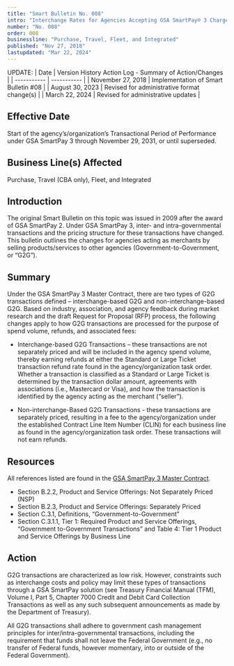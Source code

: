 ```yaml
---
title: "Smart Bulletin No. 008"
intro: "Interchange Rates for Agencies Accepting GSA SmartPay® 3 Charge Cards"
number: "No. 008"
order: 008
businessline: "Purchase, Travel, Fleet, and Integrated"
published: "Nov 27, 2018"
lastupdated: "Mar 22, 2024"
---
```


UPDATE:
| Date | Version History Action Log - Summary of Action/Changes |
| ----------- | ----------- |
| November 27, 2018 | Implementation of Smart Bulletin #08 |
| August 30, 2023 | Revised for administrative format change(s) |
| March 22, 2024 | Revised for administrative updates |

## Effective Date

Start of the agency’s/organization’s Transactional Period of Performance under GSA SmartPay 3 through November 29, 2031, or until superseded. 


## Business Line(s) Affected

Purchase, Travel (CBA only), Fleet, and Integrated


## Introduction

The original Smart Bulletin on this topic was issued in 2009 after the award of GSA SmartPay 2. Under GSA SmartPay 3, inter- and intra-governmental transactions and the pricing structure for these transactions have changed. This bulletin outlines the changes for agencies acting as merchants by selling products/services to other agencies (Government-to-Government, or “G2G”). 


## Summary

Under the GSA SmartPay 3 Master Contract, there are two types of G2G transactions defined – interchange-based G2G and non-interchange-based G2G. Based on industry, association, and agency feedback during market research and the draft Request for Proposal (RFP) process, the following changes apply to how G2G transactions are processed for the purpose of spend volume, refunds, and associated fees: 

 - Interchange-based G2G Transactions – these transactions are not separately priced and will be included in the agency spend volume, thereby earning refunds at either the Standard or Large Ticket transaction refund rate found in the agency/organization task order. Whether a transaction is classified as a Standard or Large Ticket is determined by the transaction dollar amount, agreements with associations (i.e., Mastercard or Visa), and how the transaction is identified by the agency acting as the merchant (“seller”). 

- Non-interchange-Based G2G Transactions - these transactions are separately priced, resulting in a fee to the agency/organization under the established Contract Line Item Number (CLIN) for each business line as found in the agency/organization task order. These transactions will not earn refunds. 


## Resources

All references listed are found in the [GSA SmartPay 3 Master Contract](https://smartpay.gsa.gov/about/master-contract/). 
- Section B.2.2, Product and Service Offerings: Not Separately Priced (NSP)
- Section B.2.3, Product and Service Offerings: Separately Priced 
- Section C.3.1, Definitions, “Government-to-Government” 
- Section C.3.1.1, Tier 1: Required Product and Service Offerings, “Government to-Government Transactions” and Table 4: Tier 1 Product and Service Offerings by Business Line 



## Action

G2G transactions are characterized as low risk. However, constraints such as interchange costs and policy may limit these types of transactions through a GSA SmartPay solution (see Treasury Financial Manual (TFM), Volume I, Part 5, Chapter 7000 Credit and Debit Card Collection Transactions as well as any such subsequent announcements as made by the Department of Treasury). 

All G2G transactions shall adhere to government cash management principles for inter/intra-governmental transactions, including the requirement that funds shall not leave the Federal Government (e.g., no transfer of Federal funds, however momentary, into or outside of the Federal Government). 
